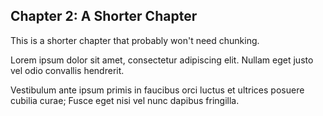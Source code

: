## Chapter 2: A Shorter Chapter

This is a shorter chapter that probably won't need chunking.

Lorem ipsum dolor sit amet, consectetur adipiscing elit. Nullam eget justo vel odio convallis hendrerit. 

Vestibulum ante ipsum primis in faucibus orci luctus et ultrices posuere cubilia curae; Fusce eget nisi vel nunc dapibus fringilla.